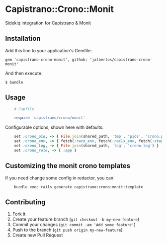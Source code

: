 # Capistrano::Crono::Monit

Sidekiq integration for Capistrano & Monit

## Installation

Add this line to your application's Gemfile:

    gem 'capistrano-crono-monit', github: 'jalbertos/capistrano-crono-monit'

And then execute:

    $ bundle


## Usage
```ruby
    # Capfile

    require 'capistrano/crono/monit'
```


Configurable options, shown here with defaults:

```ruby
    set :crono_pid, -> { File.join(shared_path, 'tmp', 'pids', 'crono.pid') }
    set :crono_env, -> { fetch(:rack_env, fetch(:rails_env, fetch(:stage))) }
    set :crono_log, -> { File.join(shared_path, 'log', 'crono.log') }
    set :crono_role, -> { :app }
```

## Customizing the monit crono templates

If you need change some config in redactor, you can

```
    bundle exec rails generate capistrano:crono:monit:template

```
## Contributing

1. Fork it
2. Create your feature branch (`git checkout -b my-new-feature`)
3. Commit your changes (`git commit -am 'Add some feature'`)
4. Push to the branch (`git push origin my-new-feature`)
5. Create new Pull Request
